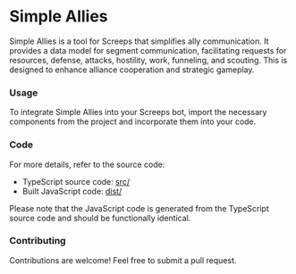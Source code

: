 # Simple Allies

Simple Allies is a tool for Screeps that simplifies ally communication. It provides a data model for segment communication, facilitating requests for resources, defense, attacks, hostility, work, funneling, and scouting. This is designed to enhance alliance cooperation and strategic gameplay.

### Usage

To integrate Simple Allies into your Screeps bot, import the necessary components from the project and incorporate them into your code.

### Code

For more details, refer to the source code:

- TypeScript source code: [src/](./src/)
- Built JavaScript code: [dist/](./dist/)

Please note that the JavaScript code is generated from the TypeScript source code and should be functionally identical.

### Contributing

Contributions are welcome! Feel free to submit a pull request.
